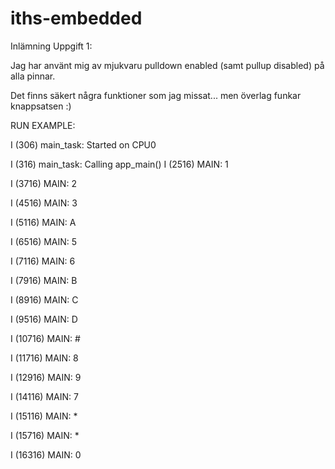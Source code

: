 # iths-embedded

Inlämning Uppgift 1:

Jag har använt mig av mjukvaru pulldown enabled (samt pullup disabled) på alla pinnar.

Det finns säkert några funktioner som jag missat... men överlag funkar knappsatsen :)

RUN EXAMPLE:

I (306) main_task: Started on CPU0

I (316) main_task: Calling app_main()
I (2516) MAIN: 1

I (3716) MAIN: 2

I (4516) MAIN: 3

I (5116) MAIN: A

I (6516) MAIN: 5

I (7116) MAIN: 6

I (7916) MAIN: B

I (8916) MAIN: C

I (9516) MAIN: D

I (10716) MAIN: #

I (11716) MAIN: 8

I (12916) MAIN: 9

I (14116) MAIN: 7

I (15116) MAIN: *

I (15716) MAIN: *

I (16316) MAIN: 0
